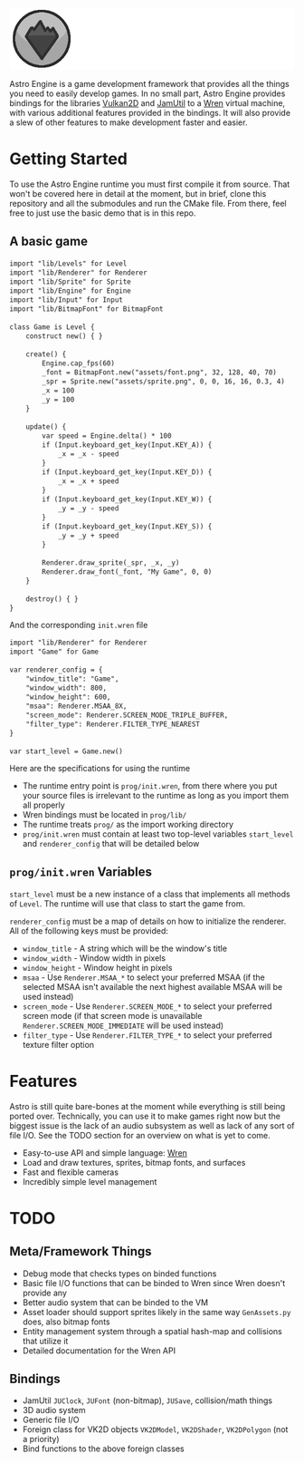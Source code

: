 ![Astro Engine](./assets/banner.png)

Astro Engine is a game development framework that provides all the things you need to
easily develop games. In no small part, Astro Engine provides bindings for the libraries
[Vulkan2D](https://github.com/PaoloMazzon/Vulkan2D) and [JamUtil](https://github.com/PaoloMazzon/JamUtil)
to a [Wren](https://github.com/wren-lang/wren) virtual machine, with various additional features
provided in the bindings. It will also provide a slew of other features to make development
faster and easier.

Getting Started
===============
To use the Astro Engine runtime you must first compile it from source. That won't be covered
here in detail at the moment, but in brief, clone this repository and all the submodules
and run the CMake file. From there, feel free to just use the basic demo that is in this repo.

A basic game
------------

    import "lib/Levels" for Level
    import "lib/Renderer" for Renderer
    import "lib/Sprite" for Sprite
    import "lib/Engine" for Engine
    import "lib/Input" for Input
    import "lib/BitmapFont" for BitmapFont
    
    class Game is Level {
        construct new() { }
        
        create() {
            Engine.cap_fps(60)
            _font = BitmapFont.new("assets/font.png", 32, 128, 40, 70)
            _spr = Sprite.new("assets/sprite.png", 0, 0, 16, 16, 0.3, 4)
            _x = 100
            _y = 100
        }
    
        update() {
            var speed = Engine.delta() * 100
            if (Input.keyboard_get_key(Input.KEY_A)) {
                _x = _x - speed
            }
            if (Input.keyboard_get_key(Input.KEY_D)) {
                _x = _x + speed
            }
            if (Input.keyboard_get_key(Input.KEY_W)) {
                _y = _y - speed
            }
            if (Input.keyboard_get_key(Input.KEY_S)) {
                _y = _y + speed
            }
    
            Renderer.draw_sprite(_spr, _x, _y)
            Renderer.draw_font(_font, "My Game", 0, 0)
        }
    
        destroy() { }
    }
    
And the corresponding `init.wren` file

    import "lib/Renderer" for Renderer
    import "Game" for Game
    
    var renderer_config = {
        "window_title": "Game",
        "window_width": 800,
        "window_height": 600,
        "msaa": Renderer.MSAA_8X,
        "screen_mode": Renderer.SCREEN_MODE_TRIPLE_BUFFER,
        "filter_type": Renderer.FILTER_TYPE_NEAREST
    }
    
    var start_level = Game.new()

Here are the specifications for using the runtime

 + The runtime entry point is `prog/init.wren`, from there where you put your source files
 is irrelevant to the runtime as long as you import them all properly
 + Wren bindings must be located in `prog/lib/`
 + The runtime treats `prog/` as the import working directory
 + `prog/init.wren` must contain at least two top-level variables `start_level` and `renderer_config`
 that will be detailed below

`prog/init.wren` Variables
--------------------------
`start_level` must be a new instance of a class that implements all methods of `Level`. The runtime
will use that class to start the game from.

`renderer_config` must be a map of details on how to initialize the renderer. All of the following
keys must be provided:

 + `window_title` - A string which will be the window's title
 + `window_width` - Window width in pixels
 + `window_height` - Window height in pixels
 + `msaa` - Use `Renderer.MSAA_*` to select your preferred MSAA (if the selected MSAA isn't available
 the next highest available MSAA will be used instead)
 + `screen_mode` - Use `Renderer.SCREEN_MODE_*` to select your preferred screen mode (if that screen
 mode is unavailable `Renderer.SCREEN_MODE_IMMEDIATE` will be used instead)
 + `filter_type` - Use `Renderer.FILTER_TYPE_*` to select your preferred texture filter option

Features
========
Astro is still quite bare-bones at the moment while everything is still being ported over.
Technically, you can use it to make games right now but the biggest issue is the lack of an
audio subsystem as well as lack of any sort of file I/O. See the TODO section for an overview
on what is yet to come.

 + Easy-to-use API and simple language: [Wren](https://github.com/wren-lang/wren)
 + Load and draw textures, sprites, bitmap fonts, and surfaces
 + Fast and flexible cameras
 + Incredibly simple level management

TODO
====

Meta/Framework Things
---------------------

 + Debug mode that checks types on binded functions
 + Basic file I/O functions that can be binded to Wren since Wren doesn't provide any
 + Better audio system that can be binded to the VM
 + Asset loader should support sprites likely in the same way `GenAssets.py` does, also bitmap fonts
 + Entity management system through a spatial hash-map and collisions that utilize it
 + Detailed documentation for the Wren API

Bindings
--------

 + JamUtil `JUClock`, `JUFont` (non-bitmap), `JUSave`, collision/math things
 + 3D audio system
 + Generic file I/O
 + Foreign class for VK2D objects `VK2DModel`, `VK2DShader`, `VK2DPolygon` (not a priority)
 + Bind functions to the above foreign classes